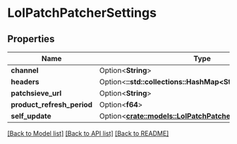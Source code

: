 # LolPatchPatcherSettings

## Properties

Name | Type | Description | Notes
------------ | ------------- | ------------- | -------------
**channel** | Option<**String**> |  | [optional]
**headers** | Option<**::std::collections::HashMap<String, String>**> |  | [optional]
**patchsieve_url** | Option<**String**> |  | [optional]
**product_refresh_period** | Option<**f64**> |  | [optional]
**self_update** | Option<[**crate::models::LolPatchPatcherSelfUpdateSettings**](LolPatchPatcherSelfUpdateSettings.md)> |  | [optional]

[[Back to Model list]](../README.md#documentation-for-models) [[Back to API list]](../README.md#documentation-for-api-endpoints) [[Back to README]](../README.md)


